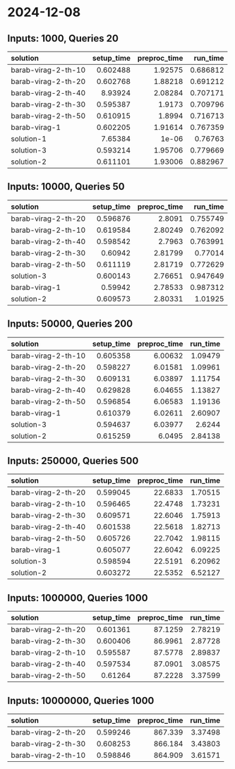 # 2024-12-08

## Inputs: 1000, Queries 20

| solution            |   setup_time |   preproc_time |   run_time |
|:--------------------|-------------:|---------------:|-----------:|
| barab-virag-2-th-10 |     0.602488 |        1.92575 |   0.686812 |
| barab-virag-2-th-20 |     0.602768 |        1.88218 |   0.691212 |
| barab-virag-2-th-40 |     8.93924  |        2.08284 |   0.707171 |
| barab-virag-2-th-30 |     0.595387 |        1.9173  |   0.709796 |
| barab-virag-2-th-50 |     0.610915 |        1.8994  |   0.716713 |
| barab-virag-1       |     0.602205 |        1.91614 |   0.767359 |
| solution-1          |     7.65384  |        1e-06   |   0.76763  |
| solution-3          |     0.593214 |        1.95706 |   0.779669 |
| solution-2          |     0.611101 |        1.93006 |   0.882967 |

## Inputs: 10000, Queries 50

| solution            |   setup_time |   preproc_time |   run_time |
|:--------------------|-------------:|---------------:|-----------:|
| barab-virag-2-th-20 |     0.596876 |        2.8091  |   0.755749 |
| barab-virag-2-th-10 |     0.619584 |        2.80249 |   0.762092 |
| barab-virag-2-th-40 |     0.598542 |        2.7963  |   0.763991 |
| barab-virag-2-th-30 |     0.60942  |        2.81799 |   0.77014  |
| barab-virag-2-th-50 |     0.611119 |        2.81719 |   0.772629 |
| solution-3          |     0.600143 |        2.76651 |   0.947649 |
| barab-virag-1       |     0.59942  |        2.78533 |   0.987312 |
| solution-2          |     0.609573 |        2.80331 |   1.01925  |

## Inputs: 50000, Queries 200

| solution            |   setup_time |   preproc_time |   run_time |
|:--------------------|-------------:|---------------:|-----------:|
| barab-virag-2-th-10 |     0.605358 |        6.00632 |    1.09479 |
| barab-virag-2-th-20 |     0.598227 |        6.01581 |    1.09961 |
| barab-virag-2-th-30 |     0.609131 |        6.03897 |    1.11754 |
| barab-virag-2-th-40 |     0.629828 |        6.04655 |    1.13827 |
| barab-virag-2-th-50 |     0.596854 |        6.06583 |    1.19136 |
| barab-virag-1       |     0.610379 |        6.02611 |    2.60907 |
| solution-3          |     0.594637 |        6.03977 |    2.6244  |
| solution-2          |     0.615259 |        6.0495  |    2.84138 |

## Inputs: 250000, Queries 500

| solution            |   setup_time |   preproc_time |   run_time |
|:--------------------|-------------:|---------------:|-----------:|
| barab-virag-2-th-20 |     0.599045 |        22.6833 |    1.70515 |
| barab-virag-2-th-10 |     0.596465 |        22.4748 |    1.73231 |
| barab-virag-2-th-30 |     0.609571 |        22.6046 |    1.75913 |
| barab-virag-2-th-40 |     0.601538 |        22.5618 |    1.82713 |
| barab-virag-2-th-50 |     0.605726 |        22.7042 |    1.98115 |
| barab-virag-1       |     0.605077 |        22.6042 |    6.09225 |
| solution-3          |     0.598594 |        22.5191 |    6.20962 |
| solution-2          |     0.603272 |        22.5352 |    6.52127 |

## Inputs: 1000000, Queries 1000

| solution            |   setup_time |   preproc_time |   run_time |
|:--------------------|-------------:|---------------:|-----------:|
| barab-virag-2-th-20 |     0.601361 |        87.1259 |    2.78219 |
| barab-virag-2-th-30 |     0.600406 |        86.9961 |    2.87728 |
| barab-virag-2-th-10 |     0.595587 |        87.5778 |    2.89837 |
| barab-virag-2-th-40 |     0.597534 |        87.0901 |    3.08575 |
| barab-virag-2-th-50 |     0.61264  |        87.2228 |    3.37599 |

## Inputs: 10000000, Queries 1000

| solution            |   setup_time |   preproc_time |   run_time |
|:--------------------|-------------:|---------------:|-----------:|
| barab-virag-2-th-20 |     0.599246 |        867.339 |    3.37498 |
| barab-virag-2-th-30 |     0.608253 |        866.184 |    3.43803 |
| barab-virag-2-th-10 |     0.598846 |        864.909 |    3.61571 |